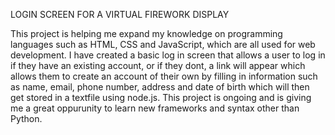 LOGIN SCREEN FOR A VIRTUAL FIREWORK DISPLAY

This project is helping me expand my knowledge on programming languages such as HTML, CSS and JavaScript, which are all used for web development. I have created a basic 
log in screen that allows a user to log in if they have an existing account, or if they dont, a link will appear which allows them to create an account of their own by 
filling in information such as name, email, phone number, address and date of birth which will then get stored in a textfile using node.js. This project is ongoing and is
giving me a great oppurunity to learn new frameworks and syntax other than Python. 
